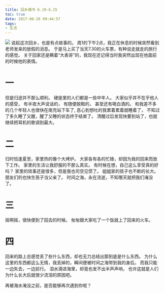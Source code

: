 ```yaml
---
title: 回乡偶书 6.19-6.25
toc: true
date: 2017-06-26 09:44:57
tags:
- 生活
---
```

![](http://hpimg.pianke.me/e4c33a453880d7fbaac558de73d64c2620170621.png?imageView2/2/w/640/format/jpg)
说起这次回乡，也是有点故事的。
周1的下午2点，我正在休息的时候突然看到老师发来的放假的消息。
于是马上买了当天7.30的火车票，有种说走就走的旅行的感觉。
关于回家还是瞒着“大表哥”的，我现在还记得当时我突然出现在他面前的时候他的表情。
<!--more-->
# 一
但是归途并不那么顺利。
硬座里的人们都是一些中年人。
大家似乎并不在乎他人的感受，
有半夜大声说话的，
有随便脱鞋的，
甚至还有喝白酒的。
和我差不多的几个年轻人也很快在南充站下车了,
恶心到想吐的我累着累着就睡着了，
不知过了多久睡了又醒，醒了又睡的状态终于结束了。
清醒过后发现快要到站了，也就继续把耳机的歌调到最大。
# 二
归时恰逢夏至，家里热的像个大烤炉。
大家各有各的忙碌，却因为我的回来而放下工作。
家里的生活让我舒服的不那么真实。
有时候在想，自己这么享受真的好吗？
家里的琐事还是很多，但是我也司空见惯了。
姐姐家的孩子也不断的长大。
朋友们的也快生孩子当父亲了。
时间之海，永在流逝，不知哪天就把我们淹没了。
# 三
摇啊摇，很快便到了回去的时候。
匆匆跟大家吃了一个饭就上了回来的火车。
# 四
回来的路上总感觉丢了些什么东西，却也无力总结出那到底是什么东西。
为什么这里的东西都这么无情，我丢掉的，瞬间便被时间之海带到我的身后。
而我只能一边失去，一边前行。
泪水滴进海里，却竟也发不出半声声响，
也许这就是人们为什么长大后就很少流泪的原因吧。

再被海水淹没之前，是否能够再次遇到你呢？